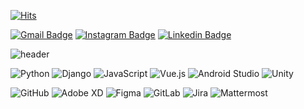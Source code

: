 [![Hits](https://hits.seeyoufarm.com/api/count/incr/badge.svg?url=https%3A%2F%2Fgithub.com%2Fchengxxi&count_bg=%233F73D3&title_bg=%23555555&icon=&icon_color=%23E7E7E7&title=hits&edge_flat=false)](https://hits.seeyoufarm.com)

 
[![Gmail Badge](https://img.shields.io/badge/-Gmail-d14836?style=flat-square&logo=Gmail&logoColor=white&link=mailto:heeya121z@korea.ac.kr)](mailto:heeya121z@korea.ac.kr)
[![Instagram Badge](https://img.shields.io/badge/Instagram-%23E4405F.svg?style=flat-square&logo=Instagram&logoColor=white&link=https://www.instagram.com/chengxxi/)](https://www.instagram.com/chengxxi/)
[![Linkedin Badge](https://img.shields.io/badge/-LinkedIn-blue?style=flat-square&logo=Linkedin&logoColor=white&link=https://www.linkedin.com/in/https://www.linkedin.com/in/seungheehann/)](https://www.linkedin.com/in/seungheehann/) 


![header](https://capsule-render.vercel.app/api?type=waving&color=gradient&customColorList=0,2,2,5,30&height=200&section=header&text=chengxxi&fontAlign=80&fontAlignY=40&fontSize=50)


![Python](https://img.shields.io/badge/python-3670A0?style=for-the-badge&logo=python&logoColor=ffdd54)
![Django](https://img.shields.io/badge/django-%23092E20.svg?style=for-the-badge&logo=django&logoColor=white)
![JavaScript](https://img.shields.io/badge/JavaScript-F7DF1E?style=for-the-badge&logo=javascript&logoColor=white)
![Vue.js](https://img.shields.io/badge/vuejs-%2335495e.svg?style=for-the-badge&logo=vuedotjs&logoColor=%234FC08D)
![Android Studio](https://img.shields.io/badge/Android%20Studio-3DDC84.svg?style=for-the-badge&logo=android-studio&logoColor=white)
![Unity](https://img.shields.io/badge/unity-%23000000.svg?style=for-the-badge&logo=unity&logoColor=white)
<br>

![GitHub](https://img.shields.io/badge/GitHub-181717?style=for-the-badge&logo=github&logoColor=white)
![Adobe XD](https://img.shields.io/badge/Adobe%20XD-470137?style=for-the-badge&logo=Adobe%20XD&logoColor=#FF61F6)
![Figma](https://img.shields.io/badge/figma-%23F24E1E.svg?style=for-the-badge&logo=figma&logoColor=white)
![GitLab](https://img.shields.io/badge/GitLab-fca121?style=for-the-badge&logo=gitlab&logoColor=white)
![Jira](https://img.shields.io/badge/Jira%20Software-0052cc?style=for-the-badge&logo=jira-software&logoColor=white)
![Mattermost](https://img.shields.io/badge/Mattermost-0058cc?style=for-the-badge&logo=mattermost&logoColor=white)

